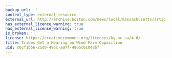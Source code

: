 ```yaml
---
backup_url: ''
content_type: external-resource
external_url: http://archive.boston.com/news/local/massachusetts/articles/2010/02/03/salazar_meets_with_tribes_on_nantucket_sound_over_wind_farm/
has_external_licence_warning: true
has_external_license_warning: true
is_broken: ''
license: https://creativecommons.org/licenses/by-nc-sa/4.0/
title: Tribes Get a Hearing on Wind Farm Opposition
uid: c0cf1bb6-25d0-496c-a07f-4906c01048bf
---
```

